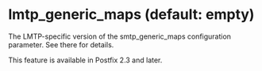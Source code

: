 # lmtp_generic_maps (default: empty)
 The LMTP-specific version of the smtp\_generic\_maps configuration
parameter. See there for details. 


 This feature is available in Postfix 2.3 and later. 


